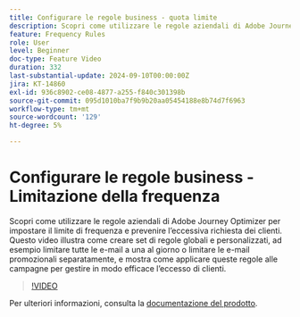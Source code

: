 ```yaml
---
title: Configurare le regole business - quota limite
description: Scopri come utilizzare le regole aziendali di Adobe Journey Optimizer (AJO) per impostare limiti di frequenza e prevenire richieste eccessive dei clienti. Questo video illustra come creare set di regole globali e personalizzati, ad esempio limitare tutte le e-mail a una al giorno o limitare le e-mail promozionali separatamente, e mostra come applicare queste regole alle campagne per gestire in modo efficace l’eccesso di clienti.
feature: Frequency Rules
role: User
level: Beginner
doc-type: Feature Video
duration: 332
last-substantial-update: 2024-09-10T00:00:00Z
jira: KT-14860
exl-id: 936c8902-ce08-4877-a255-f840c301398b
source-git-commit: 095d1010ba7f9b9b20aa05454188e8b74d7f6963
workflow-type: tm+mt
source-wordcount: '129'
ht-degree: 5%

---
```


# Configurare le regole business - Limitazione della frequenza

Scopri come utilizzare le regole aziendali di Adobe Journey Optimizer per impostare il limite di frequenza e prevenire l’eccessiva richiesta dei clienti. Questo video illustra come creare set di regole globali e personalizzati, ad esempio limitare tutte le e-mail a una al giorno o limitare le e-mail promozionali separatamente, e mostra come applicare queste regole alle campagne per gestire in modo efficace l’eccesso di clienti.

>[!VIDEO](https://video.tv.adobe.com/v/3433395/?learn=on)

Per ulteriori informazioni, consulta la [documentazione del prodotto](https://experienceleague.adobe.com/en/docs/journey-optimizer/using/configuration/frequency-rules).
